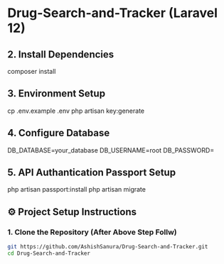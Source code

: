# Drug-Search-and-Tracker (Laravel 12)

## 2. Install Dependencies
composer install

## 3. Environment Setup
cp .env.example .env
php artisan key:generate

## 4. Configure Database
DB_DATABASE=your_database
DB_USERNAME=root
DB_PASSWORD=

## 5. API Authantication Passport Setup
php artisan passport:install
php artisan migrate

## ⚙️ Project Setup Instructions
### 1. Clone the Repository (After Above Step Follw)
```bash
git https://github.com/AshishSanura/Drug-Search-and-Tracker.git
cd Drug-Search-and-Tracker